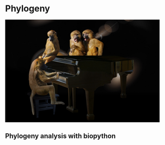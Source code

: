 # Phylogeny

<img src="projet_Phylogeny.jpg" alt="isolated" width="500"/>

## Phylogeny analysis with biopython
